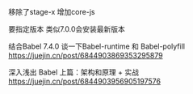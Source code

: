 移除了stage-x
增加core-js

要指定版本 类似7.0.0会安装最新版本

结合Babel 7.4.0 谈一下Babel-runtime 和 Babel-polyfill
https://juejin.cn/post/6844903869353295879

深入浅出 Babel 上篇：架构和原理 + 实战
https://juejin.cn/post/6844903956905197576
